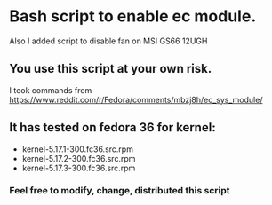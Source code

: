 # Bash script to enable ec module.
Also I added script to disable fan on MSI GS66 12UGH
## You use this script at your own risk.

I took commands from https://www.reddit.com/r/Fedora/comments/mbzj8h/ec_sys_module/

## It has tested on fedora 36 for kernel:
* kernel-5.17.1-300.fc36.src.rpm
* kernel-5.17.2-300.fc36.src.rpm
* kernel-5.17.3-300.fc36.src.rpm

### Feel free to modify, change, distributed this script

